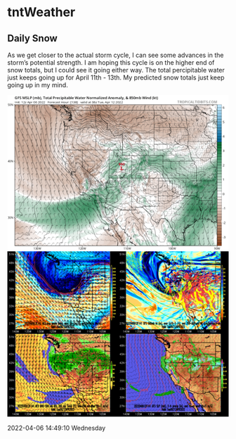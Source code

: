 # tntWeather
## Daily Snow
As we get closer to the actual storm cycle, I can see some advances in the storm’s potential strength. I am hoping this cycle is on the higher end of snow totals, but I could see it going either way. The total percipitable water just keeps going up for April 11th - 13th. My predicted snow totals just keep going up in my mind. 

![water](images/gfs_mslp_pwata_wus_24.png)
![utah](images/GFSSY_WE2022040612F141.gif)

2022-04-06 14:49:10 Wednesday
